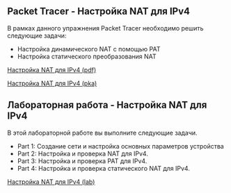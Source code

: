 <!-- 6.8.1 -->
## Packet Tracer - Настройка NAT для IPv4

В рамках данного упражнения Packet Tracer необходимо решить следующие задачи:

* Настройка динамического NAT с помощью PAT
* Настройка статического преобразования NAT

[Настройка NAT для IPv4 (pdf)](./assets/6.8.1-packet-tracer---configure-nat-for-ipv4_ru-RU.pdf)

[Настройка NAT для IPv4 (pka)](./assets/6.8.1-packet-tracer---configure-nat-for-ipv4.pka)

<!-- 6.8.2 -->
## Лабораторная работа - Настройка NAT для IPv4

В этой лабораторной работе вы выполните следующие задачи.

* Part 1: Создание сети и настройка основных параметров устройства
* Part 2: Настройка и проверка NAT для IPv4.
* Part 3: Настройка и проверка PAT для IPv4.
* Part 4: Настройка и проверка статического NAT для IPv4.

[Настройка NAT для IPv4 (lab)](./assets/6.8.2-lab---configure-nat-for-ipv4_ru-RU.pdf)
